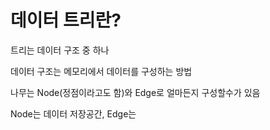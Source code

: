 # 데이터 트리란?
트리는 데이터 구조 중 하나

데이터 구조는 메모리에서 데이터를 구성하는 방법

나무는 Node(정점이라고도 함)와 Edge로 얼마든지 구성할수가 있음

Node는 데이터 저장공간, Edge는 
